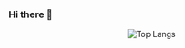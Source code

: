 ### Hi there 👋

<div align="center">





![Top Langs](https://github-readme-stats.vercel.app/api/top-langs/?username=Ataraxia1001&layout=compact&theme=tokyonight)



</div>


<!--
![Anurag's GitHub stats](https://github-readme-stats.vercel.app/api?username=Ataraxia1001&show_icons=true&theme=tokyonight)


**Ataraxia1001/Ataraxia1001** is a ✨ _special_ ✨ repository because its `README.md` (this file) appears on your GitHub profile.

Here are some ideas to get you started:

- 🔭 I’m currently working on ...
- 🌱 I’m currently learning ...
- 👯 I’m looking to collaborate on ...
- 🤔 I’m looking for help with ...
- 💬 Ask me about ...
- 📫 How to reach me: ...
- 😄 Pronouns: ...
- ⚡ Fun fact: ...
-->
